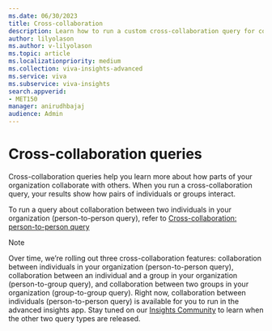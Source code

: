 ```yaml
---
ms.date: 06/30/2023
title: Cross-collaboration
description: Learn how to run a custom cross-collaboration query for collaboration between two individuals in your organization
author: lilyolason
ms.author: v-lilyolason
ms.topic: article
ms.localizationpriority: medium 
ms.collection: viva-insights-advanced 
ms.service: viva 
ms.subservice: viva-insights 
search.appverid: 
- MET150 
manager: anirudhbajaj
audience: Admin
---
```


# Cross-collaboration queries

Cross-collaboration queries help you learn more about how parts of your organization collaborate with others.  When you run a cross-collaboration query, your results show how pairs of individuals or groups interact.

To run a query about collaboration between two individuals in your organization (person-to-person query), refer to [Cross-collaboration: person-to-person query](./cross-collaboration-p2p.md)

>[!Note]
>Over time, we’re rolling out three cross-collaboration features: collaboration between individuals in your organization (person-to-person query), collaboration between an individual and a group in your organization (person-to-group query), and collaboration between two groups in your organization (group-to-group query). Right now, collaboration between individuals (person-to-person query) is available for you to run in the advanced insights app. Stay tuned on our [Insights Community](https://techcommunity.microsoft.com/t5/viva-insights/ct-p/VivaInsights) to learn when the other two query types are released.
